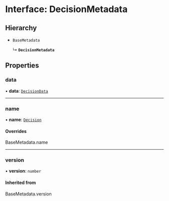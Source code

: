 # Interface: DecisionMetadata

## Hierarchy

- `BaseMetadata`

  ↳ **`DecisionMetadata`**

## Properties

### data

• **data**: [`DecisionData`](DecisionData.md)

___

### name

• **name**: [`Decision`](../enums/MetadataType.md#decision)

#### Overrides

BaseMetadata.name

___

### version

• **version**: `number`

#### Inherited from

BaseMetadata.version
